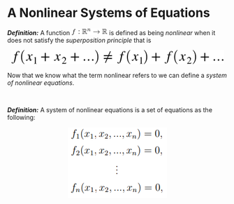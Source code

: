 # A Nonlinear Systems of Equations

<b><i>Definition:</i></b> A function ![f:R^n->R](img/f:R^n->R.gif) is defined as being <i>nonlinear</i> when it does not satisfy the <i>superposition principle</i> that is

<p align="center">
    <img src="img/nonlinear_def.svg">
</p>

Now that we know what the term nonlinear refers to we can define a <i>system of nonlinear equations</i>.

<br />

<b><i>Definition:</i></b> A system of nonlinear equations is a set of equations as the following:

<p align="center">
    <img src="img/system_of_nonlinear_equations.png">
</p>
